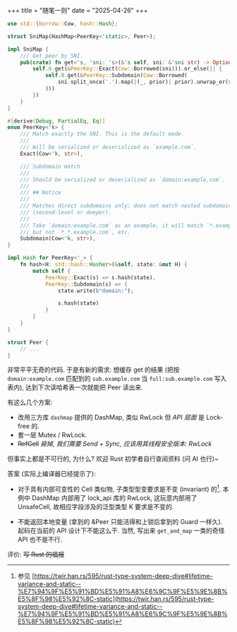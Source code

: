 +++
title = "随笔一则"
date = "2025-04-26"
+++

```rust
use std::{borrow::Cow, hash::Hash};

struct SniMap(HashMap<PeerKey<'static>, Peer>);

impl SniMap {
    /// Get peer by SNI.
    pub(crate) fn get<'s, 'sni: 's>(&'s self, sni: &'sni str) -> Option<&'s Peer> {
        self.0.get(&PeerKey::Exact(Cow::Borrowed(sni))).or_else(|| {
            self.0.get(&PeerKey::Subdomain(Cow::Borrowed(
                sni.split_once('.').map(|(_, prior)| prior).unwrap_or(sni),
            )))
        })
    }
}

#[derive(Debug, PartialEq, Eq)]
enum PeerKey<'k> {
    /// Match exactly the SNI. This is the default mode.
    ///
    /// Will be serialized or deserialized as `example.com`.
    Exact(Cow<'k, str>),

    /// Subdomain match
    ///
    /// Should be serialized or deserialized as `domain:example.com`.
    ///
    /// ## Notice
    ///
    /// Matches direct subdomains only; does not match nested subdomains
    /// (second-level or deeper).
    ///
    /// Take `domain:example.com` as an example, it will match `*.example.com`
    /// but not `*.*.example.com`, etc.
    Subdomain(Cow<'k, str>),
}

impl Hash for PeerKey<'_> {
    fn hash<H: std::hash::Hasher>(&self, state: &mut H) {
        match self {
            PeerKey::Exact(s) => s.hash(state),
            PeerKey::Subdomain(s) => {
                state.write(b"domain:");

                s.hash(state)
            }
        }
    }
}

struct Peer {
    // ...
}
```

非常平平无奇的代码. 于是有新的需求: 想缓存 get 的结果 (把按 `domain:example.com` 匹配到的 `sub.example.com` 当 `full:sub.example.com` 写入表内), 达到下次读哈希表一次就能把 Peer 读出来.

有这么几个方案:

- 改用三方库 `dashmap` 提供的 DashMap, 类似 RwLock 但 *API 层面* 是 Lock-free 的.
- 套一层 Mutex / RwLock.
- ~~RefCell~~ *毙掉, 我们需要 Send + Sync, 应该用其线程安全版本: RwLock*

但事实上都是不可行的, 为什么? 欢迎 Rust 初学者自行查阅资料 (问 AI 也行)~

答案 (实际上编译器已经提示了):

- 对于具有内部可变性的 Cell 类似物, 子类型型变要求是不变 (invariant) 的[^1]. 本例中 DashMap 内部用了 lock_api 库的 RwLock, 这玩意内部用了 UnsafeCell, 故相应字段涉及的泛型类型 K 要求是不变的.

- 不能返回本地变量 (拿到的 &Peer 只能活得和上锁后拿到的 Guard 一样久). 起码在当前的 API 设计下不能这么干. 当然, 写出来 `get_and_map` 一类的奇怪 API 也不是不行.

评价: ~~写 Rust 的福报~~

[^1]: 参见 [https://twir.han.rs/595/rust-type-system-deep-dive#lifetime-variance-and-static--%E7%94%9F%E5%91%BD%E5%91%A8%E6%9C%9F%E5%9E%8B%E5%8F%98%E5%92%8C-static](https://twir.han.rs/595/rust-type-system-deep-dive#lifetime-variance-and-static--%E7%94%9F%E5%91%BD%E5%91%A8%E6%9C%9F%E5%9E%8B%E5%8F%98%E5%92%8C-static)
